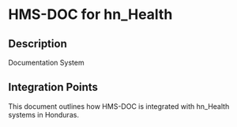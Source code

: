 # HMS-DOC for hn_Health

## Description

Documentation System

## Integration Points

This document outlines how HMS-DOC is integrated with hn_Health systems in Honduras.
